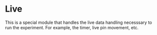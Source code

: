 # Live

This is a special module that handles the live data handling necesssary to run the experiment. For example, the timer, live pin movement, etc.
